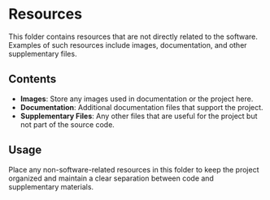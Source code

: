 # Resources

This folder contains resources that are not directly related to the software. Examples of such resources include images, documentation, and other supplementary files.

## Contents

- **Images**: Store any images used in documentation or the project here.
- **Documentation**: Additional documentation files that support the project.
- **Supplementary Files**: Any other files that are useful for the project but not part of the source code.

## Usage

Place any non-software-related resources in this folder to keep the project organized and maintain a clear separation between code and supplementary materials.
